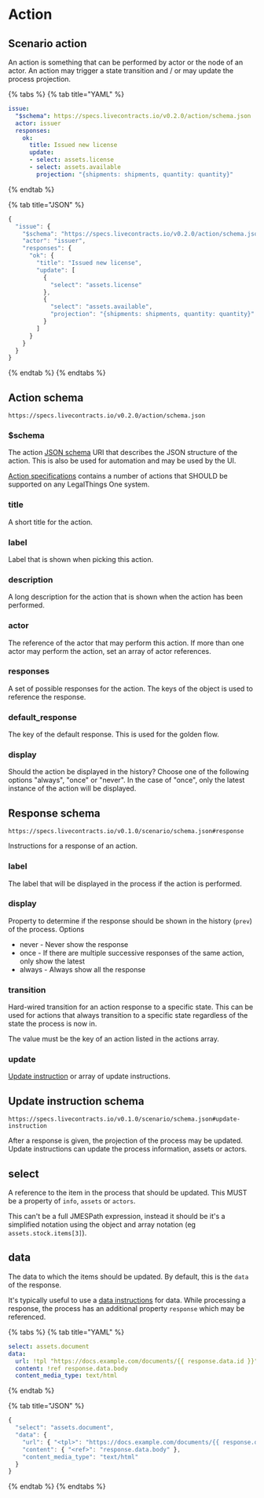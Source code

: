 # Action

## Scenario action

An action is something that can be performed by actor or the node of an actor. An action may trigger a state transition and / or may update the process projection.

{% tabs %}
{% tab title="YAML" %}
```yaml
issue:
  "$schema": https://specs.livecontracts.io/v0.2.0/action/schema.json
  actor: issuer
  responses:
    ok:
      title: Issued new license
      update:
      - select: assets.license
      - select: assets.available
        projection: "{shipments: shipments, quantity: quantity}"
```
{% endtab %}

{% tab title="JSON" %}
```javascript
{
  "issue": {
    "$schema": "https://specs.livecontracts.io/v0.2.0/action/schema.json",
    "actor": "issuer",
    "responses": {
      "ok": {
        "title": "Issued new license",
        "update": [
          {
            "select": "assets.license"
          },
          {
            "select": "assets.available",
            "projection": "{shipments: shipments, quantity: quantity}"
          }
        ]
      }
    }
  }
}
```
{% endtab %}
{% endtabs %}

## Action schema

`https://specs.livecontracts.io/v0.2.0/action/schema.json`

### $schema

The action [JSON schema](http://json-schema.org) URI that describes the JSON structure of the action. This is also be used for automation and may be used by the UI.

[Action specifications](action.md) contains a number of actions that SHOULD be supported on any LegalThings One system.

### title

A short title for the action.

### label

Label that is shown when picking this action.

### description

A long description for the action that is shown when the action has been performed.

### actor

The reference of the actor that may perform this action. If more than one actor may perform the action, set an array of actor references.

### responses

A set of possible responses for the action. The keys of the object is used to reference the response.

### default\_response

The key of the default response. This is used for the golden flow.

### display

Should the action be displayed in the history? Choose one of the following options "always", "once" or "never". In the case of "once", only the latest instance of the action will be displayed.

## Response schema

`https://specs.livecontracts.io/v0.1.0/scenario/schema.json#response`

Instructions for a response of an action.

### label

The label that will be displayed in the process if the action is performed.

### display

Property to determine if the response should be shown in the history \(`prev`\) of the process. Options

* never - Never show the response
* once - If there are multiple successive responses of the same action, only show the latest
* always - Always show all the response

### transition

Hard-wired transition for an action response to a specific state. This can be used for actions that always transition to a specific state regardless of the state the process is now in.

The value must be the key of an action listed in the actions array.

### update

[Update instruction](action.md#update-instruction-schema) or array of update instructions.

## Update instruction schema

`https://specs.livecontracts.io/v0.1.0/scenario/schema.json#update-instruction`

After a response is given, the projection of the process may be updated. Update instructions can update the process information, assets or actors.

## select

A reference to the item in the process that should be updated. This MUST be a property of `info`, `assets` or `actors`.

This can't be a full JMESPath expression, instead it should be it's a simplified notation using the object and array notation \(eg `assets.stock.items[3]`\).

## data

The data to which the items should be updated. By default, this is the `data` of the response.

It's typically useful to use a [data instructions](data-instruction.md) for data. While processing a response, the process has an additional property `response` which may be referenced.

{% tabs %}
{% tab title="YAML" %}
```yaml
select: assets.document
data:
  url: !tpl "https://docs.example.com/documents/{{ response.data.id }}"
  content: !ref response.data.body
  content_media_type: text/html
```
{% endtab %}

{% tab title="JSON" %}
```javascript
{
  "select": "assets.document",
  "data": {
    "url": { "<tpl>": "https://docs.example.com/documents/{{ response.data.id }}" },
    "content": { "<ref>": "response.data.body" },
    "content_media_type": "text/html"
  }
}
```
{% endtab %}
{% endtabs %}



